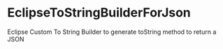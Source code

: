 # EclipseToStringBuilderForJson
Eclipse Custom To String Builder to generate toString method to return a JSON
